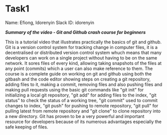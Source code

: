 # Task1
Name: Efiong, Idorenyin
Slack ID: idorenyin

*****Summary of the video - Git and Github crash course for beginners*****

This is a tutorial video that illustrates practically the basics of git and github. 
Git is a version control system for tracking change in computer files, it is a decentralised or distributed version control system whuch means that many developers can work on a single project without having to be on the same network. It sores files of every kind, allowing taking snapshots of the files at any point (commits) which a user can also make reference to them. The course is a complete guide on working on git and github using both the gitbash and the code editor showing steps on creating a git repository, adding files to it, making a commit, removing files and also pushing files and making pull requests using the basic git commands like "git init" for initializing a local git repository, "git add" for adding files to the index, "git status" to check the status of a working tree, "git commit" used to commit changes to index, "git push" for pushing to remote repository, "git pull" for pulling latest from remote repository and "git clone" to clone repository into a new directory. Git has proven to be a very powerful and important resource for developers because of its numerous advantages especially the safe keeping of files.
